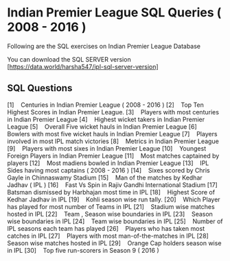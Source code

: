 # Indian Premier League SQL Queries ( 2008 - 2016 )

Following are the SQL exercises on Indian Premier League Database

You can download the SQL SERVER version [https://data.world/harsha547/ipl-sql-server-version]

##  SQL Questions

[1]   &nbsp;&nbsp; Centuries in Indian Premier League ( 2008 - 2016 )
[2]   &nbsp;&nbsp; Top Ten Highest Scores in Indian Premier League.
[3]   &nbsp;&nbsp; Players with most centuries in Indian Premier League
[4]   &nbsp;&nbsp; Highest wicket takers in Indian Premier League
[5]   &nbsp;&nbsp; Overall Five wicket hauls in Indian Premier League
[6]   &nbsp;&nbsp; Bowlers with most five wicket hauls in Indian Premier League
[7]   &nbsp;&nbsp; Players involved in most IPL match victories
[8]   &nbsp;&nbsp; Metrics in Indian Premier League
[9]   &nbsp;&nbsp; Players with most sixes in Indian Premier League
[10]  &nbsp;&nbsp; Youngest Foreign Players in Indian Premier League
[11]  &nbsp;&nbsp; Most matches captained by players
[12]  &nbsp;&nbsp; Most madiens bowled in Indian Premier League
[13]  &nbsp;&nbsp; IPL Sides having most captains ( 2008 - 2016 )
[14]  &nbsp;&nbsp; Sixes scored by Chris Gayle in Chinnaswamy Stadium
[15]  &nbsp;&nbsp; Man of the matches by Kedhar Jadhav ( IPL )
[16] &nbsp;&nbsp; Fast Vs Spin in Rajiv Gandhi International Stadium
[17] &nbsp;&nbsp; Batsman dismissed by Harbhajan most time in IPL
[18] &nbsp;&nbsp; Highest Score of Kedhar Jadhav in IPL
[19] &nbsp;&nbsp; Kohli season wise run tally.
[20] &nbsp;&nbsp; Which Player has played for most number of Teams in IPL
[21] &nbsp;&nbsp; Stadium wise matches hosted in IPL
[22] &nbsp;&nbsp; Team , Season wise boundaries in IPL
[23] &nbsp;&nbsp; Season wise boundaries in IPL
[24] &nbsp;&nbsp; Team wise boundaries in IPL
[25] &nbsp;&nbsp; Number of IPL seasons each team has played
[26] &nbsp;&nbsp; Players who has taken most catches in IPL
[27] &nbsp;&nbsp; Players with most man-of-the-matches in IPL
[28] &nbsp;&nbsp; Season wise matches hosted in IPL
[29] &nbsp;&nbsp; Orange Cap holders season wise in IPL
[30] &nbsp;&nbsp; Top five run-scorers in Season 9 ( 2016 )

